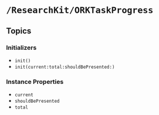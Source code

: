 # ``/ResearchKit/ORKTaskProgress``

<!-- The content below this line is auto-generated and is redundant. You should either incorporate it into your content above this line or delete it. -->

## Topics

### Initializers

- ``init()``
- ``init(current:total:shouldBePresented:)``

### Instance Properties

- ``current``
- ``shouldBePresented``
- ``total``